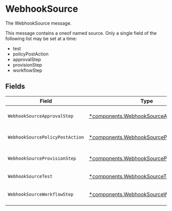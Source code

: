 # WebhookSource

The WebhookSource message.

This message contains a oneof named source. Only a single field of the following list may be set at a time:
  - test
  - policyPostAction
  - approvalStep
  - provisionStep
  - workflowStep



## Fields

| Field                                                                                                 | Type                                                                                                  | Required                                                                                              | Description                                                                                           |
| ----------------------------------------------------------------------------------------------------- | ----------------------------------------------------------------------------------------------------- | ----------------------------------------------------------------------------------------------------- | ----------------------------------------------------------------------------------------------------- |
| `WebhookSourceApprovalStep`                                                                           | [*components.WebhookSourceApprovalStep](../../models/components/webhooksourceapprovalstep.md)         | :heavy_minus_sign:                                                                                    | The WebhookSourceApprovalStep message.                                                                |
| `WebhookSourcePolicyPostAction`                                                                       | [*components.WebhookSourcePolicyPostAction](../../models/components/webhooksourcepolicypostaction.md) | :heavy_minus_sign:                                                                                    | The WebhookSourcePolicyPostAction message.                                                            |
| `WebhookSourceProvisionStep`                                                                          | [*components.WebhookSourceProvisionStep](../../models/components/webhooksourceprovisionstep.md)       | :heavy_minus_sign:                                                                                    | The WebhookSourceProvisionStep message.                                                               |
| `WebhookSourceTest`                                                                                   | [*components.WebhookSourceTest](../../models/components/webhooksourcetest.md)                         | :heavy_minus_sign:                                                                                    | The WebhookSourceTest message.                                                                        |
| `WebhookSourceWorkflowStep`                                                                           | [*components.WebhookSourceWorkflowStep](../../models/components/webhooksourceworkflowstep.md)         | :heavy_minus_sign:                                                                                    | The WebhookSourceWorkflowStep message.                                                                |